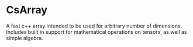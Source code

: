 # CsArray
A fast c++ array intended to be used for arbitrary number of dimensions. Includes built in support for mathematical operations on tensors, as well as simple algebra.
